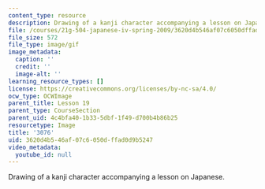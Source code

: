 ```yaml
---
content_type: resource
description: Drawing of a kanji character accompanying a lesson on Japanese.
file: /courses/21g-504-japanese-iv-spring-2009/3620d4b546af07c6050dffad0d9b5247_3076.gif
file_size: 572
file_type: image/gif
image_metadata:
  caption: ''
  credit: ''
  image-alt: ''
learning_resource_types: []
license: https://creativecommons.org/licenses/by-nc-sa/4.0/
ocw_type: OCWImage
parent_title: Lesson 19
parent_type: CourseSection
parent_uid: 4c4bfa40-1b33-5dbf-1f49-d700b4b86b25
resourcetype: Image
title: '3076'
uid: 3620d4b5-46af-07c6-050d-ffad0d9b5247
video_metadata:
  youtube_id: null
---
```

Drawing of a kanji character accompanying a lesson on Japanese.
